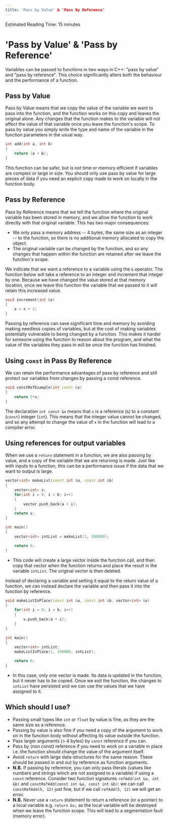 ```yaml
---
title: 'Pass by Value' & 'Pass by Reference'
---
```


Estimated Reading Time: 15 minutes

# 'Pass by Value' & 'Pass by Reference' 

Variables can be passed to functions in two ways in C++: "pass by value" and "pass by reference". This choice significantly alters both the behaviour and the performance of a function. 

## Pass by Value

Pass by Value means that we copy the value of the variable we want to pass into the function, and the function works on this copy and leaves the original alone. Any changes that the function makes to the variable will not affect the value of that variable once you leave the function's scope. To pass by value you simply write the type and name of the variable in the function parameters in the usual way. 
```cpp
int add(int a, int b)
{
    return (a + b);
}
```
This function can be safer, but is not time or memory efficient if variables are complex or large in size. You should only use pass by value for large pieces of data if you need an explicit copy made to work on locally in the function body. 

## Pass by Reference 

Pass by Reference means that we tell the function where the original variable has been stored in memory, and we allow the function to work directly with that original variable. This has two major consequences:
   * We only pass a memory address -- 4 bytes, the same size as an integer -- to the function, so there is no additional memory allocated to copy the object.
   * The original variable can be changed by the function, and so any changes that happen within the function are retained after we leave the function's scope. 

We indicate that we want a reference to a variable using the `&` operator. The function below will take a reference to an integer and increment that integer by one. Because we have changed the value stored at that memory location, once we leave this function the variable that we passed to it will retain this increased value. 
```cpp
void increment(int &x)
{
    x = x + 1;
}
```
Passing by reference can save significant time and memory by avoiding making needless copies of variables, but at the cost of making variables potentially vulnerable to being changed by a function. This makes it harder for someone using the function to reason about the program, and what the value of the variables they pass in will be once the function has finished.  

## Using `const` in Pass By Reference

We can retain the performance advantages of pass by reference and still protect our variables from changes by passing a const reference. 
```cpp
void constRefExample(int const &x)
{
    return 5*x; 
}
```
The declaration `int const &x` means that `x` is a reference (`&`) to a constant (`const`) integer (`int`). This means that the integer value cannot be changed, and so any attempt to change the value of `x` in the function will lead to a compiler error. 

## Using references for output variables

When we use a `return` statement in a function, we are also passing by value, and a copy of the variable that we are returning is made. Just like with inputs to a function, this can be a performance issue if the data that we want to output is large. 

```cpp
vector<int> makeList(const int &a, const int &b)
{
    vector<int> v;
    for(int i = 0; i < b; i++)
    {
        vector.push_back(a + i);
    }
    return v;
}

int main()
{
    vector<int> intList = makeList(1, 100000);

    return 0;
}

```
- This code will create a large vector inside the function call, and then copy that vector when the function returns and place the result in the variable `intList`. The original vector is then deleted.

Instead of declaring a variable and setting it equal to the return value of a function, we can instead declare the variable and then pass it into the function by reference. 
```cpp
void makeListInPlace(const int &a, const int &b, vector<int> &v)
{
    for(int i = 0; i < b; i++)
    {
        v.push_back(a + i);
    }
}

int main()
{
    vector<int> intList;
    makeListInPlace(1, 100000, intList);

    return 0;
}
```
- In this case, only one vector is made. Its data is updated in the function, but it never has to be copied. Once we exit the function, the changes to `intList` have persisted and we can use the values that we have assigned to it. 

## Which should I use?

- Passing small types like `int` or `float` by value is fine, as they are the same size as a reference.
- Passing by value is also fine if you need a copy of the argument to work on in the function body without affecting its value outside the function. 
- Pass larger arguments (> 4 bytes) by `const` reference if you can.
- Pass by (non const) reference if you need to work on a variable in place i.e. the function should change the value of the argument itself. 
- Avoid `return` with large data-structures for the same reason. These should be passed in and out by reference as function arguments. 
- **N.B.** If passing by reference, you can only pass literals (values like numbers and strings which are not assigned to a variable) if using a `const` reference. Consider two function signatures `refAdd(int &a, int &b)` and `constRefAdd(const int &a, const int &b)`: we can call `constRefAdd(5, 12)` just fine, but if we call `refAdd(5, 12)` we will get an error. 
- **N.B.** Never use a `return` statement to return a reference (or a pointer) to a local variable e.g. `return &x;` as the local variable will be destroyed when we leave the function scope. This will lead to a segmentation fault (memory error). 